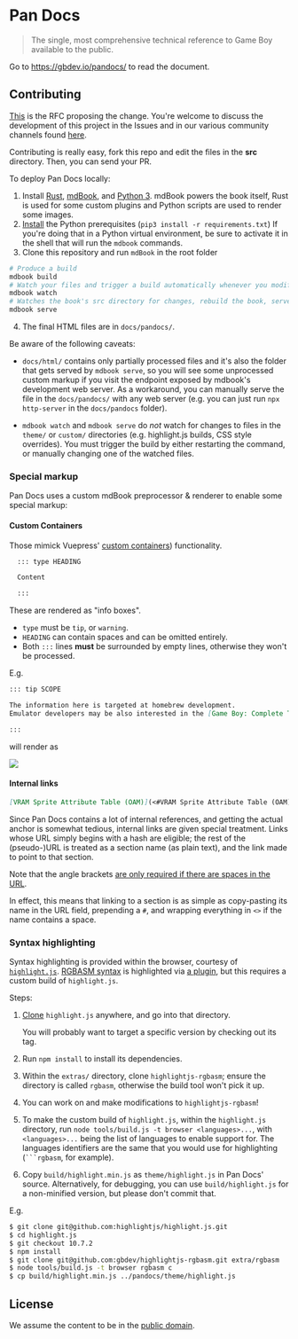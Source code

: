 # Pan Docs

> The single, most comprehensive technical reference to Game Boy available to the public.

Go to https://gbdev.io/pandocs/ to read the document.

## Contributing 

[This](https://github.com/gbdev/awesome-gbdev/issues/153) is the RFC proposing the change. You're welcome to discuss the development of this project in the Issues and in our various community channels found [here](https://gbdev.io/chat.html).

Contributing is really easy, fork this repo and edit the files in the **src** directory. Then, you can send your PR.

To deploy Pan Docs locally:

1. Install [Rust](https://www.rust-lang.org/tools/install), [mdBook](https://github.com/rust-lang/mdBook#readme), and [Python 3](https://www.python.org/downloads).
  mdBook powers the book itself, Rust is used for some custom plugins and Python scripts are used to render some images.
2. [Install](https://packaging.python.org/tutorials/installing-packages/#requirements-files) the Python prerequisites (`pip3 install -r requirements.txt`)
   If you're doing that in a Python virtual environment, be sure to activate it in the shell that will run the `mdbook` commands.
3. Clone this repository and run `mdBook` in the root folder
```bash
# Produce a build
mdbook build
# Watch your files and trigger a build automatically whenever you modify a file.
mdbook watch
# Watches the book's src directory for changes, rebuild the book, serve it on localhost:3000 and refresh clients for each change.
mdbook serve
```
4. The final HTML files are in `docs/pandocs/`.


Be aware of the following caveats:

- `docs/html/` contains only partially processed files and it's also the folder that gets served by `mdbook serve`, so you will see some unprocessed custom markup if you visit the endpoint exposed by mdbook's development web server.
As a workaround, you can manually serve the file in the `docs/pandocs/` with any web server (e.g. you can just run `npx http-server` in the `docs/pandocs` folder).

- `mdbook watch` and `mdbook serve` do *not* watch for changes to files in the `theme/` or `custom/` directories (e.g. highlight.js builds, CSS style overrides). You must trigger the build by either restarting the command, or manually changing one of the watched files.

### Special markup

Pan Docs uses a custom mdBook preprocessor & renderer to enable some special markup:

#### Custom Containers 

Those mimick Vuepress' [custom containers](https://vuepress.vuejs.org/guide/markdown.html#custom-containers)) functionality.

```markdown
  ::: type HEADING

  Content

  :::
```

These are rendered as "info boxes".

- `type` must be `tip`, or `warning`.
- `HEADING` can contain spaces and can be omitted entirely.
- Both `:::` lines **must** be surrounded by empty lines, otherwise they won't be processed.

E.g.

```markdown
::: tip SCOPE

The information here is targeted at homebrew development.
Emulator developers may be also interested in the [Game Boy: Complete Technical Reference](https://gekkio.fi/files/gb-docs/gbctr.pdf) document.

:::
```

will render as

<img src=".github/example_container.png"></img>

#### Internal links

```markdown
[VRAM Sprite Attribute Table (OAM)](<#VRAM Sprite Attribute Table (OAM)>)
```

Since Pan Docs contains a lot of internal references, and getting the actual anchor is somewhat tedious, internal links are given special treatment. Links whose URL simply begins with a hash are eligible; the rest of the (pseudo-)URL is treated as a section name (as plain text), and the link made to point to that section.

Note that the angle brackets [are only required if there are spaces in the URL](https://spec.commonmark.org/0.29/#example-485).

In effect, this means that linking to a section is as simple as copy-pasting its name in the URL field, prepending a `#`, and wrapping everything in `<>` if the name contains a space.

### Syntax highlighting

Syntax highlighting is provided within the browser, courtesy of [`highlight.js`](https://github.com/highlightjs/highlight.js).
[RGBASM syntax](https://rgbds.gbdev.io/docs/rgbasm.5) is highlighted via [a plugin](https://github.com/gbdev/highlightjs-rgbasm), but this requires a custom build of `highlight.js`.

Steps:

1. [Clone](https://docs.github.com/en/github/getting-started-with-github/getting-started-with-git/about-remote-repositories) `highlight.js` anywhere, and go into that directory.

   You will probably want to target a specific version by checking out its tag.
2. Run `npm install` to install its dependencies.
3. Within the `extras/` directory, clone `highlightjs-rgbasm`; ensure the directory is called `rgbasm`, otherwise the build tool won't pick it up.
4. You can work on and make modifications to `highlightjs-rgbasm`!
5. To make the custom build of `highlight.js`, within the `highlight.js` directory, run `node tools/build.js -t browser <languages>...`, with `<languages>...` being the list of languages to enable support for.
  The languages identifiers are the same that you would use for highlighting (` ```rgbasm `, for example).
6. Copy `build/highlight.min.js` as `theme/highlight.js` in Pan Docs' source.
  Alternatively, for debugging, you can use `build/highlight.js` for a non-minified version, but please don't commit that.

E.g.

```bash
$ git clone git@github.com:highlightjs/highlight.js.git
$ cd highlight.js
$ git checkout 10.7.2
$ npm install
$ git clone git@github.com:gbdev/highlightjs-rgbasm.git extra/rgbasm
$ node tools/build.js -t browser rgbasm c
$ cp build/highlight.min.js ../pandocs/theme/highlight.js
```

## License

We assume the content to be in the [public domain](LICENSE).
